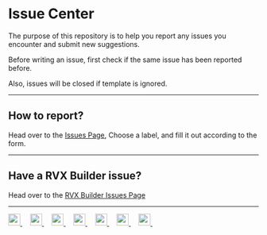 # Issue Center

The purpose of this repository is to help you report any issues you encounter and submit new suggestions.

Before writing an issue, first check if the same issue has been reported before.

Also, issues will be closed if template is ignored.
___
## How to report?

Head over to the [Issues Page](https://github.com/inotia00/ReVanced_Extended/issues/new/choose), Choose a label, and fill it out according to the form.
___
## Have a RVX Builder issue?

Head over to the [RVX Builder Issues Page](https://github.com/inotia00/rvx-builder/issues)
___
<p align="left">
    <a href="https://github.com/inotia00/revanced-documentation/wiki">
        <picture>
            <source height="24px" media="(prefers-color-scheme: dark)" srcset="https://raw.githubusercontent.com/KobeW50/ReVanced_Extended/main/.github/images/github-mark-white.png" />
            <img height="24px" src="https://raw.githubusercontent.com/KobeW50/ReVanced_Extended/main/.github/images/github-mark.png" />
        </picture>
    </a>&nbsp;&nbsp;&nbsp;
    <a href="https://reddit.com/r/revancedextended">
         <picture>
            <source height="24px" media="(prefers-color-scheme: dark)" srcset="https://raw.githubusercontent.com/KobeW50/ReVanced_Extended/main/.github/images/reddit-logo-flat-circle.png" />
            <img height="24px" src="https://raw.githubusercontent.com/KobeW50/ReVanced_Extended/main/.github/images/reddit-logo-flat-circle.png" />
        </picture>
    </a>&nbsp;&nbsp;&nbsp;
    <a href="https://t.me/revanced_extended">
        <picture>
            <source height="24px" media="(prefers-color-scheme: dark)" srcset="https://raw.githubusercontent.com/KobeW50/ReVanced_Extended/main/.github/images/telegram-logo.png" />
            <img height="24px" src="https://raw.githubusercontent.com/KobeW50/ReVanced_Extended/main/.github/images/telegram-logo.png" />
        </picture>
    </a>&nbsp;&nbsp;&nbsp;
    <a href="https://t.me/revanced_extended_chat">
        <picture>
            <source height="24px" media="(prefers-color-scheme: dark)" srcset="https://raw.githubusercontent.com/KobeW50/ReVanced_Extended/main/.github/images/telegram-logo.png" />
            <img height="24px" src="https://raw.githubusercontent.com/KobeW50/ReVanced_Extended/main/.github/images/telegram-logo.png" />
        </picture>
    </a>&nbsp;&nbsp;&nbsp;
    <a href="https://t.me/revanced_extended_repo">
        <picture>
            <source height="24px" media="(prefers-color-scheme: dark)" srcset="https://raw.githubusercontent.com/KobeW50/ReVanced_Extended/main/.github/images/telegram-logo.png" />
            <img height="24px" src="https://raw.githubusercontent.com/KobeW50/ReVanced_Extended/main/.github/images/telegram-logo.png" />
        </picture>
    </a>&nbsp;&nbsp;&nbsp;
    <a href="https://crowdin.com/project/revancedextended">
        <picture>
            <source height="24px" media="(prefers-color-scheme: dark)" srcset="https://raw.githubusercontent.com/KobeW50/ReVanced_Extended/main/.github/images/crowdin-logo-white.png" />
            <img height="24px" src="https://raw.githubusercontent.com/KobeW50/ReVanced_Extended/main/.github/images/crowdin-logo-dark.png" />
        </picture>
    </a>&nbsp;&nbsp;&nbsp;
    <a href="https://crowdin.com/project/revancedmusicextended">
        <picture>
            <source height="24px" media="(prefers-color-scheme: dark)" srcset="https://raw.githubusercontent.com/KobeW50/ReVanced_Extended/main/.github/images/crowdin-logo-white.png" />
            <img height="24px" src="https://raw.githubusercontent.com/KobeW50/ReVanced_Extended/main/.github/images/crowdin-logo-dark.png" />
        </picture>
    </a>&nbsp;&nbsp;&nbsp;
</p>
